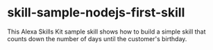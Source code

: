 # skill-sample-nodejs-first-skill
This Alexa Skills Kit sample skill shows how to build a simple skill that counts down the number of days until the customer's birthday.

